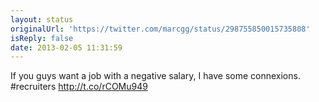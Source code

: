 ```yaml
---
layout: status
originalUrl: 'https://twitter.com/marcgg/status/298755850015735808'
isReply: false
date: 2013-02-05 11:31:59
---
```


If you guys want a job with a negative salary, I have some connexions. #recruiters  http://t.co/rCOMu949
